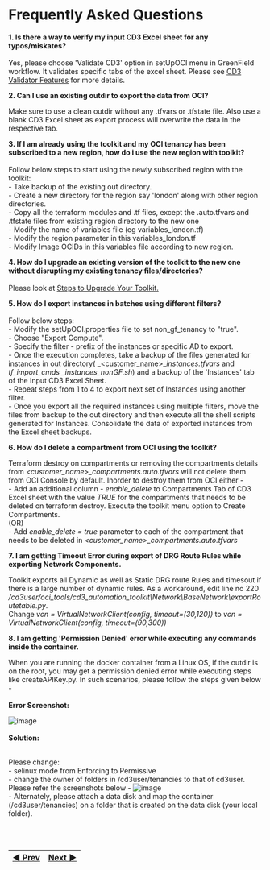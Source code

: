 # Frequently Asked Questions
 
**1. Is there a way to verify my input CD3 Excel sheet for any typos/miskates?**
<br>   
 	   Yes, please choose 'Validate CD3' option in setUpOCI menu in GreenField workflow. It validates specific tabs of the excel sheet. Please see
 	   [CD3 Validator Features](/cd3_automation_toolkit/documentation/user_guide/learn_more/SupportForCD3Validator.md#support-for-cd3-validator) for more          details.

**2. Can I use an existing outdir to export the data from OCI?**
<br> 

   Make sure to use a clean outdir without any .tfvars or .tfstate file. Also use a blank CD3 Excel sheet as export process will overwrite the data in the    respective tab.

**3. If I am already using the toolkit and my OCI tenancy has been subscribed to a new region, how do i use the new region with toolkit?**
<br>  
Follow below steps to start using the newly subscribed region with the toolkit:
<br>           - Take backup of the existing out directory.
<br>           - Create a new directory for the region say 'london' along with other region directories.
<br>           - Copy all the terraform modules and .tf files, except the .auto.tfvars and .tfstate files from existing region directory to the new one
<br>           - Modify the name of variables file (eg variables_london.tf)
<br>           - Modify the region parameter in this variables_london.tf
<br>           - Modify Image OCIDs in this variables file according to new region.


**4. How do I upgrade an existing version of the toolkit to the new one without disrupting my existing tenancy files/directories?**
<br>  
Please look at [Steps to Upgrade Your Toolkit.](/cd3_automation_toolkit/documentation/user_guide/Upgrade_Toolkit.md#steps-to-upgrade-your-toolkit-for-existing-customers)

**5. How do I export instances in batches using different filters?**
<br>  
Follow below steps:
<br>          - Modify the setUpOCI.properties file to set non_gf_tenancy to "true".
<br>          - Choose "Export Compute".
<br>          - Specify the filter - prefix of the instances or specific AD to export.
<br>          - Once the execution completes, take a backup of the files generated for instances in out directory( _<customer\_name>\__instances.tfvars_ and _tf\_import\_cmds \_instances\_nonGF.sh_) and a backup of the 'Instances' tab of the Input CD3 Excel Sheet.
<br>          - Repeat steps from 1 to 4 to export next set of Instances using another filter.
<br>          - Once you export all the required instances using multiple filters, move the files from backup to the out directory and then execute all the shell scripts generated for Instances. Consolidate the data of exported instances from the Excel sheet backups.



**6. How do I delete a compartment from OCI using the toolkit?**
<br>

Terraform destroy on compartments or removing the compartments details from _<customer\_name>\_compartments.auto.tfvars_ will not delete them from OCI Console by default. Inorder to destroy them from OCI either - 
<br>           - Add an additional column - _enable\_delete_ to Compartments Tab of CD3 Excel sheet with the value _TRUE_ for the compartments that needs to be deleted on terraform destroy. Execute the toolkit menu option to Create Compartments.</li>
  <br>(OR)
<br>           - Add _enable\_delete = true_ parameter to each of the compartment that needs to be deleted in _<customer\_name>\_compartments.auto.tfvars_
 

**7. I am getting Timeout Error during export of DRG Route Rules while exporting Network Components.**
<br>

Toolkit exports all Dynamic as well as Static DRG route Rules and timesout if there is a large number of dynamic rules. As a workaround, edit line no 220 _/cd3user/oci\_tools/cd3\_automation\_toolkit\Network\BaseNetwork\exportRoutetable.py_. <br>
Change _vcn = VirtualNetworkClient(config, timeout=(30,120))_ to _vcn = VirtualNetworkClient(config, timeout=(90,300))_

**8. I am getting 'Permission Denied' error while executing any commands inside the container.**
<br> 

When you are running the docker container from a Linux OS, if the outdir is on the root, you may get a permission denied error while executing steps like createAPIKey.py. In such scenarios, please follow the steps given below -
<br><br>**Error Screenshot:**

![image](https://user-images.githubusercontent.com/103508105/215454472-2367c5d5-2dce-4248-a7fd-c57f1104267e.png)
<br><br>**Solution:**

<br>Please change:
<br>           - selinux mode from Enforcing to Permissive
<br>           - change the owner of folders in /cd3user/tenancies to that of cd3user. 
Please refer the screenshots below -
![image](https://user-images.githubusercontent.com/103508105/215455637-4bcaac18-269d-4029-b273-2214b719563f.png)
<br>           - Alternately, please attach a data disk and map the container (/cd3user/tenancies) on a folder that is created on the data disk (your local folder).

<br><br>
<div align='center'>

| <a href="/cd3_automation_toolkit/documentation/user_guide/KnownBehaviour.md">:arrow_backward: Prev</a> | <a href="https://github.com/oracle-devrel/cd3-automation-toolkit/releases/tag/v10.1">Next :arrow_forward:</a> |
| :---- | -------: |
